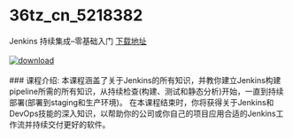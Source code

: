 # 36tz_cn_5218382
Jenkins 持续集成–零基础入门
[下载地址](http://www.36tz.cn/article/5218382 "下载地址")
<br/></br>[![download](http://36tz.cn/muke_img/2021_02_1-35.png "下载地址")](http://www.36tz.cn/article/5218382 "下载地址")
<br/></br>### 课程介绍:
本课程涵盖了关于Jenkins的所有知识，并教你建立Jenkins构建pipeline所需的所有知识，从持续检查(构建、测试和静态分析)开始，一直到持续部署(部署到staging和生产环境)。
在本课程结束时，你将获得关于Jenkins和DevOps技能的深入知识，以帮助你的公司或你自己的项目应用合适的Jenkins工作流并持续交付更好的软件。

